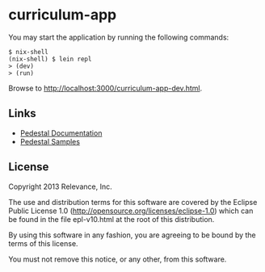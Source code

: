 # curriculum-app

You may start the application by running the following commands:

```
$ nix-shell
(nix-shell) $ lein repl
> (dev)
> (run)
```

Browse to [http://localhost:3000/curriculum-app-dev.html](http://localhost:3000/curriculum-app-dev.html).


## Links

* [Pedestal Documentation](http://pedestal.io/documentation/)
* [Pedestal Samples](http://pedestal.io/#sample)

License
-------
Copyright 2013 Relevance, Inc.

The use and distribution terms for this software are covered by the
Eclipse Public License 1.0 (http://opensource.org/licenses/eclipse-1.0)
which can be found in the file epl-v10.html at the root of this distribution.

By using this software in any fashion, you are agreeing to be bound by
the terms of this license.

You must not remove this notice, or any other, from this software.
